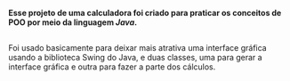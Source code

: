 **Esse projeto de uma calculadora foi criado para praticar os conceitos de **POO** por meio da linguagem *Java*.**
##

Foi usado basicamente para deixar mais atrativa uma interface gráfica usando a biblioteca Swing do Java, e duas classes, uma para gerar a interface gráfica e outra para fazer a parte dos cálculos.
